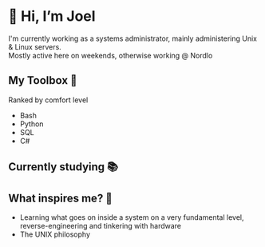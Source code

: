 # 👋 Hi, I’m Joel 
I'm currently working as a systems administrator, mainly administering Unix & Linux servers.\
Mostly active here on weekends, otherwise working @ Nordlo

## My Toolbox 🧰
Ranked by comfort level

- Bash
- Python
- SQL
- C#

## Currently studying 📚


## What inspires me? 🦕
- Learning what goes on inside a system on a very fundamental level, reverse-engineering and tinkering with hardware
- The UNIX philosophy 

<!---
JoelAlftberg/JoelAlftberg is a ✨ special ✨ repository because its `README.md` (this file) appears on your GitHub profile.
You can click the Preview link to take a look at your changes.
--->
